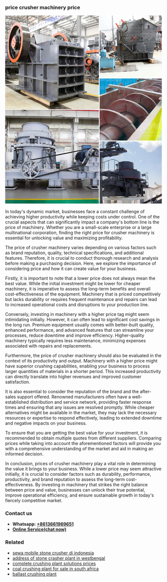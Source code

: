 <h3>price crusher machinery price</h3><img src='1704856873.jpg' alt=''><p>In today's dynamic market, businesses face a constant challenge of achieving higher productivity while keeping costs under control. One of the crucial aspects that can significantly impact a company's bottom line is the price of machinery. Whether you are a small-scale enterprise or a large multinational corporation, finding the right price for crusher machinery is essential for unlocking value and maximizing profitability.</p><p>The price of crusher machinery varies depending on various factors such as brand reputation, quality, technical specifications, and additional features. Therefore, it is crucial to conduct thorough research and analysis before making a purchasing decision. Here, we explore the importance of considering price and how it can create value for your business.</p><p>Firstly, it is important to note that a lower price does not always mean the best value. While the initial investment might be lower for cheaper machinery, it is imperative to assess the long-term benefits and overall cost-effectiveness of the equipment. Machinery that is priced competitively but lacks durability or requires frequent maintenance and repairs can lead to increased operational costs and disruptions to your production line.</p><p>Conversely, investing in machinery with a higher price tag might seem intimidating initially. However, it can often lead to significant cost savings in the long run. Premium equipment usually comes with better-built quality, enhanced performance, and advanced features that can streamline your processes, reduce downtime and improve efficiency. Higher-quality machinery typically requires less maintenance, minimizing expenses associated with repairs and replacements.</p><p>Furthermore, the price of crusher machinery should also be evaluated in the context of its productivity and output. Machinery with a higher price might have superior crushing capabilities, enabling your business to process larger quantities of materials in a shorter period. This increased productivity can directly translate into higher revenues and improved customer satisfaction.</p><p>It is also essential to consider the reputation of the brand and the after-sales support offered. Renowned manufacturers often have a well-established distribution and service network, providing faster response times and ensuring that any issues are resolved promptly. While cheaper alternatives might be available in the market, they may lack the necessary resources or expertise to respond effectively, leading to extended downtime and negative impacts on your business.</p><p>To ensure that you are getting the best value for your investment, it is recommended to obtain multiple quotes from different suppliers. Comparing prices while taking into account the aforementioned factors will provide you with a comprehensive understanding of the market and aid in making an informed decision.</p><p>In conclusion, prices of crusher machinery play a vital role in determining the value it brings to your business. While a lower price may seem attractive initially, it is crucial to consider factors such as durability, performance, productivity, and brand reputation to assess the long-term cost-effectiveness. By investing in machinery that strikes the right balance between price and value, businesses can unlock their true potential, improve operational efficiency, and ensure sustainable growth in today's fiercely competitive market.</p><h3>Contact us</h3><ul><li><strong>Whatsapp:&nbsp;<a href="https://wa.me/8613661969651">+8613661969651</a></strong></li><li><a href="https://swt.shibang-china.com/?git&amp;zhl&amp;price crusher machinery price"><strong>Online Service(chat now)</strong></a></li></ul><h3>Related</h3><ul><li><a href='sewa mobile stone crusher di indonesia.md'>sewa mobile stone crusher di indonesia</a></li><li><a href='address of stone crasher plant in westbengal.md'>address of stone crasher plant in westbengal</a></li><li><a href='complete crushing plant solutions prices.md'>complete crushing plant solutions prices</a></li><li><a href='coal crushing plant for sale in south africa.md'>coal crushing plant for sale in south africa</a></li><li><a href='ballast crushing plant.md'>ballast crushing plant</a></li></ul>
